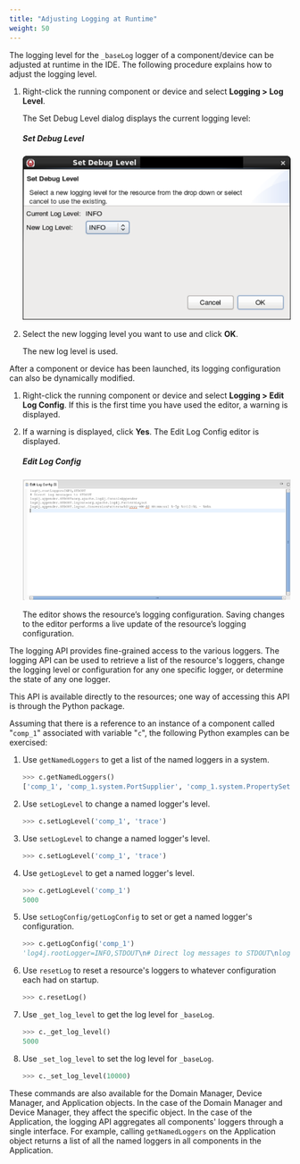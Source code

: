 ```yaml
---
title: "Adjusting Logging at Runtime"
weight: 50
---
```


The logging level for the `_baseLog` logger of a component/device can be adjusted at runtime in the IDE. The following procedure explains how to adjust the logging level.

1.  Right-click the running component or device and select **Logging > Log Level**.

    The Set Debug Level dialog displays the current logging level:
    ##### Set Debug Level
    ![Set Debug Level](../images/SetDebugLevel.png)

2.  Select the new logging level you want to use and click **OK**.

    The new log level is used.

After a component or device has been launched, its logging configuration can also be dynamically modified.

1.  Right-click the running component or device and select **Logging > Edit Log Config**. If this is the first time you have used the editor, a warning is displayed.

2.  If a warning is displayed, click **Yes**. The Edit Log Config editor is displayed.

    ##### Edit Log Config
    ![Edit Log Config Editor](../images/logconfigeditor.png)

    The editor shows the resource’s logging configuration. Saving changes to the editor performs a live update of the resource’s logging configuration.

The logging API provides fine-grained access to the various loggers. The logging API can be used to retrieve a list of the resource's loggers, change the logging level or configuration for any one specific logger, or determine the state of any one logger.

This API is available directly to the resources; one way of accessing this API is through the Python package.

Assuming that there is a reference to an instance of a component called "`comp_1`" associated with variable "`c`", the following Python examples can be exercised:

1. Use `getNamedLoggers` to get a list of the named loggers in a system.

    ```py
    >>> c.getNamedLoggers()
    ['comp_1', 'comp_1.system.PortSupplier', 'comp_1.system.PropertySet', 'comp_1.system.Resource']
    ```

2. Use `setLogLevel` to change a named logger's level.

    ```py
    >>> c.setLogLevel('comp_1', 'trace')
    ```

3. Use `setLogLevel` to change a named logger's level.

    ```py
    >>> c.setLogLevel('comp_1', 'trace')
    ```

4. Use `getLogLevel` to get a named logger's level.

    ```py
    >>> c.getLogLevel('comp_1')
    5000
    ```

5. Use `setLogConfig/getLogConfig` to set or get a named logger's configuration.

    ```py
    >>> c.getLogConfig('comp_1')
    'log4j.rootLogger=INFO,STDOUT\n# Direct log messages to STDOUT\nlog4j.appender.STDOUT=org.apache.log4j.ConsoleAppender\nlog4j.appender.STDOUT.layout=org.apache.log4j.PatternLayout\nlog4j.appender.STDOUT.layout.ConversionPattern=%d{yyyy-MM-dd HH:mm:ss} %-5p %c{1}:%L - %m%n\n'
    ```

6. Use `resetLog` to reset a resource's loggers to whatever configuration each had on startup.

    ```py
    >>> c.resetLog()
    ```

7. Use `_get_log_level` to get the log level for `_baseLog`.

    ```py
    >>> c._get_log_level()
    5000
    ```

8. Use `_set_log_level` to set the log level for `_baseLog`.

    ```py
    >>> c._set_log_level(10000)
    ```

These commands are also available for the Domain Manager, Device Manager, and Application objects. In the case of the Domain Manager and Device Manager, they affect the specific object. In the case of the Application, the logging API aggregates all components' loggers through a single interface. For example, calling `getNamedLoggers` on the Application object returns a list of all the named loggers in all components in the Application.
